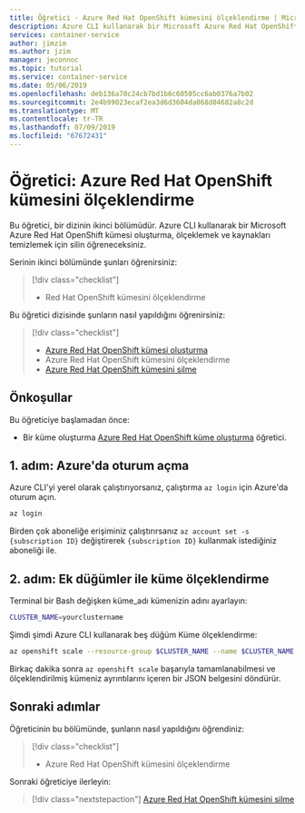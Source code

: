 ```yaml
---
title: Öğretici - Azure Red Hat OpenShift kümesini ölçeklendirme | Microsoft Docs
description: Azure CLI kullanarak bir Microsoft Azure Red Hat OpenShift kümesini ölçeklendirme hakkında bilgi edinin
services: container-service
author: jimzim
ms.author: jzim
manager: jeconnoc
ms.topic: tutorial
ms.service: container-service
ms.date: 05/06/2019
ms.openlocfilehash: deb136a70c24cb7bd1b6c60505cc6ab0376a7b02
ms.sourcegitcommit: 2e4b99023ecaf2ea3d6d3604da068d04682a8c2d
ms.translationtype: MT
ms.contentlocale: tr-TR
ms.lasthandoff: 07/09/2019
ms.locfileid: "67672431"
---
```

# <a name="tutorial-scale-an-azure-red-hat-openshift-cluster"></a>Öğretici: Azure Red Hat OpenShift kümesini ölçeklendirme

Bu öğretici, bir dizinin ikinci bölümüdür. Azure CLI kullanarak bir Microsoft Azure Red Hat OpenShift kümesi oluşturma, ölçeklemek ve kaynakları temizlemek için silin öğreneceksiniz.

Serinin ikinci bölümünde şunları öğrenirsiniz:

> [!div class="checklist"]
> * Red Hat OpenShift kümesini ölçeklendirme

Bu öğretici dizisinde şunların nasıl yapıldığını öğrenirsiniz:
> [!div class="checklist"]
> * [Azure Red Hat OpenShift kümesi oluşturma](tutorial-create-cluster.md)
> * Azure Red Hat OpenShift kümesini ölçeklendirme
> * [Azure Red Hat OpenShift kümesini silme](tutorial-delete-cluster.md)

## <a name="prerequisites"></a>Önkoşullar

Bu öğreticiye başlamadan önce:

* Bir küme oluşturma [Azure Red Hat OpenShift küme oluşturma](tutorial-create-cluster.md) öğretici.

## <a name="step-1-sign-in-to-azure"></a>1\. adım: Azure'da oturum açma

Azure CLI'yi yerel olarak çalıştırıyorsanız, çalıştırma `az login` için Azure'da oturum açın.

```bash
az login
```

Birden çok aboneliğe erişiminiz çalıştırırsanız `az account set -s {subscription ID}` değiştirerek `{subscription ID}` kullanmak istediğiniz aboneliği ile.

## <a name="step-2-scale-the-cluster-with-additional-nodes"></a>2\. adım: Ek düğümler ile küme ölçeklendirme

Terminal bir Bash değişken küme_adı kümenizin adını ayarlayın:

```bash
CLUSTER_NAME=yourclustername
```

Şimdi şimdi Azure CLI kullanarak beş düğüm Küme ölçeklendirme:

```bash
az openshift scale --resource-group $CLUSTER_NAME --name $CLUSTER_NAME --compute-count 5
```

Birkaç dakika sonra `az openshift scale` başarıyla tamamlanabilmesi ve ölçeklendirilmiş kümeniz ayrıntılarını içeren bir JSON belgesini döndürür.

## <a name="next-steps"></a>Sonraki adımlar

Öğreticinin bu bölümünde, şunların nasıl yapıldığını öğrendiniz:

> [!div class="checklist"]
> * Azure Red Hat OpenShift kümesini ölçeklendirme

Sonraki öğreticiye ilerleyin:
> [!div class="nextstepaction"]
> [Azure Red Hat OpenShift kümesini silme](tutorial-delete-cluster.md)